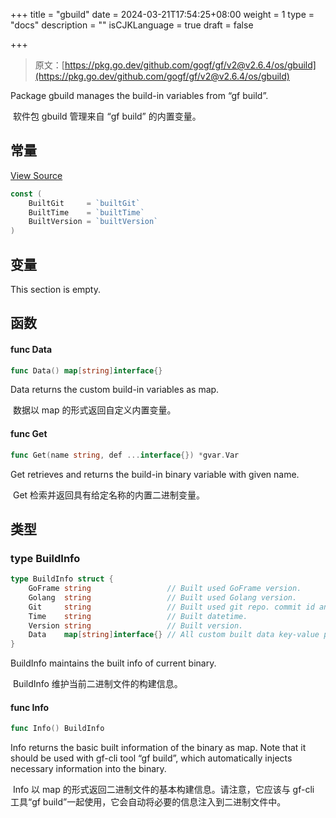 +++
title = "gbuild"
date = 2024-03-21T17:54:25+08:00
weight = 1
type = "docs"
description = ""
isCJKLanguage = true
draft = false

+++

> 原文：[https://pkg.go.dev/github.com/gogf/gf/v2@v2.6.4/os/gbuild](https://pkg.go.dev/github.com/gogf/gf/v2@v2.6.4/os/gbuild)

Package gbuild manages the build-in variables from “gf build”.

​	软件包 gbuild 管理来自 “gf build” 的内置变量。

## 常量

[View Source](https://github.com/gogf/gf/blob/v2.6.4/os/gbuild/gbuild.go#L31)

```go
const (
	BuiltGit     = `builtGit`
	BuiltTime    = `builtTime`
	BuiltVersion = `builtVersion`
)
```

## 变量

This section is empty.

## 函数

#### func Data

```go
func Data() map[string]interface{}
```

Data returns the custom build-in variables as map.

​	数据以 map 的形式返回自定义内置变量。

#### func Get

```go
func Get(name string, def ...interface{}) *gvar.Var
```

Get retrieves and returns the build-in binary variable with given name.

​	Get 检索并返回具有给定名称的内置二进制变量。

## 类型

### type BuildInfo

```go
type BuildInfo struct {
	GoFrame string                 // Built used GoFrame version.
	Golang  string                 // Built used Golang version.
	Git     string                 // Built used git repo. commit id and datetime.
	Time    string                 // Built datetime.
	Version string                 // Built version.
	Data    map[string]interface{} // All custom built data key-value pairs.
}
```

BuildInfo maintains the built info of current binary.

​	BuildInfo 维护当前二进制文件的构建信息。

#### func Info

```go
func Info() BuildInfo
```

Info returns the basic built information of the binary as map. Note that it should be used with gf-cli tool “gf build”, which automatically injects necessary information into the binary.

​	Info 以 map 的形式返回二进制文件的基本构建信息。请注意，它应该与 gf-cli 工具“gf build”一起使用，它会自动将必要的信息注入到二进制文件中。